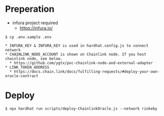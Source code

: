 # Preperation

* infura project required
  * https://infura.io/

```
$ cp .env.sample .env

* INFURA_KEY & INFURA_KEY is used in hardhat.config.js to connect network
* CHAINLINK_NODE_ACCOUNT is shown on Chainlink node. If you host chainlink node, see below.
  * https://github.com/ygtx/poc-chainlink-node-and-external-adapter
* LINK_TOKEN_ADDRESS
  * https://docs.chain.link/docs/fulfilling-requests/#deploy-your-own-oracle-contract
```

# Deploy

```
$ npx hardhat run scripts/deploy-ChainlinkOracle.js --network rinkeby

```